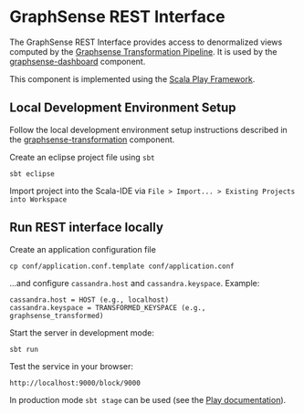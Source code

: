 # GraphSense REST Interface

The GraphSense REST Interface provides access to denormalized views computed by the [Graphsense
Transformation Pipeline][graphsense-transformation]. It is used by the
[graphsense-dashboard][graphsense-dashboard] component.

This component is implemented using the [Scala Play Framework][play-doc].

## Local Development Environment Setup

Follow the local development environment setup instructions described in the
[graphsense-transformation][graphsense-transformation] component.

Create an eclipse project file using `sbt`

    sbt eclipse

Import project into the Scala-IDE via
`File > Import... > Existing Projects into Workspace`

## Run REST interface locally

Create an application configuration file

	cp conf/application.conf.template conf/application.conf

...and configure `cassandra.host` and `cassandra.keyspace`. Example:

	cassandra.host = HOST (e.g., localhost)
	cassandra.keyspace = TRANSFORMED_KEYSPACE (e.g., graphsense_transformed) 

Start the server in development mode:

    sbt run

Test the service in your browser:

    http://localhost:9000/block/9000

In production mode `sbt stage` can be used (see the [Play documentation][play-doc]).

[graphsense-transformation]: https://github.com/graphsense/graphsense-transformation
[graphsense-dashboard]: https://github.com/graphsense/graphsense-dashboard
[play-doc]: https://www.playframework.com/documentation/2.6.x/Deploying
